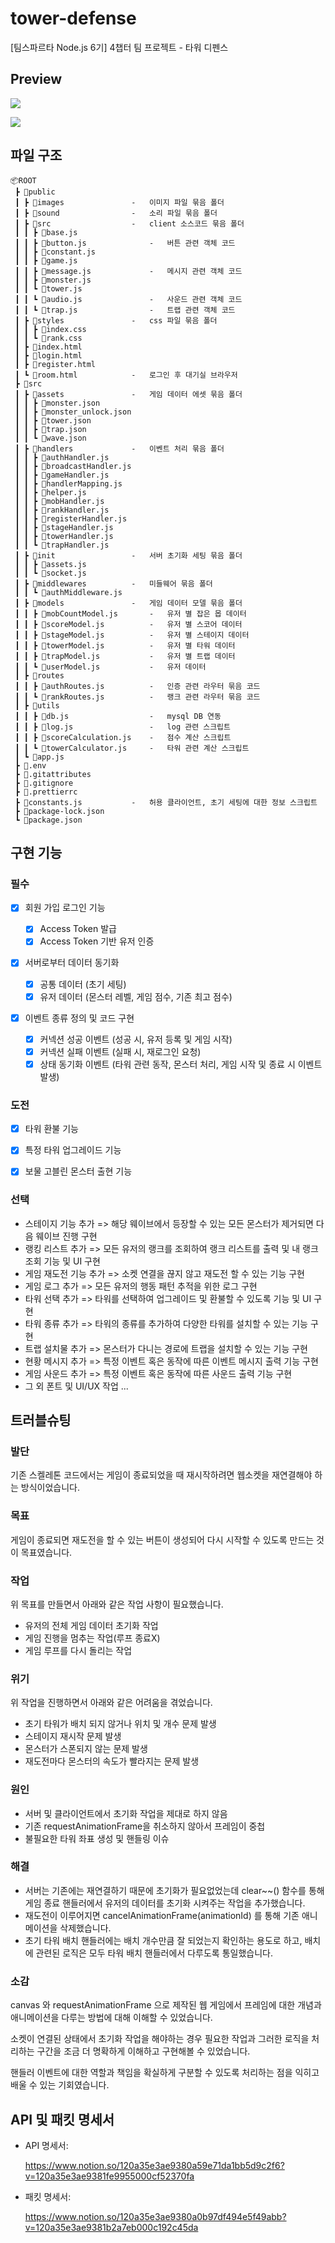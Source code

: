 # tower-defense

[팀스파르타 Node.js 6기] 4챕터 팀 프로젝트 - 타워 디펜스

## Preview

![](title.png)

![](ingame.png)

## 파일 구조

```
📦ROOT
 ┣ 📂public
 ┃ ┣ 📂images               -   이미지 파일 묶음 폴더
 ┃ ┣ 📂sound                -   소리 파일 묶음 폴더
 ┃ ┣ 📂src                  -   client 소스코드 묶음 폴더
 ┃ ┃ ┣ 📜base.js
 ┃ ┃ ┣ 📜button.js              -   버튼 관련 객체 코드
 ┃ ┃ ┣ 📜constant.js
 ┃ ┃ ┣ 📜game.js
 ┃ ┃ ┣ 📜message.js             -   메시지 관련 객체 코드
 ┃ ┃ ┣ 📜monster.js
 ┃ ┃ ┗ 📜tower.js
 ┃ ┃ ┗ 📜audio.js               -   사운드 관련 객체 코드
 ┃ ┃ ┗ 📜trap.js                -   트랩 관련 객체 코드
 ┃ ┣ 📂styles               -   css 파일 묶음 폴더
 ┃ ┃ ┣ 📜index.css
 ┃ ┃ ┗ 📜rank.css
 ┃ ┣ 📜index.html
 ┃ ┣ 📜login.html
 ┃ ┣ 📜register.html
 ┃ ┗ 📜room.html            -   로그인 후 대기실 브라우저
 ┣ 📂src
 ┃ ┣ 📂assets               -   게임 데이터 에셋 묶음 폴더
 ┃ ┃ ┣ 📜monster.json
 ┃ ┃ ┣ 📜monster_unlock.json
 ┃ ┃ ┣ 📜tower.json
 ┃ ┃ ┣ 📜trap.json
 ┃ ┃ ┗ 📜wave.json
 ┃ ┣ 📂handlers             -   이벤트 처리 묶음 폴더
 ┃ ┃ ┣ 📜authHandler.js
 ┃ ┃ ┣ 📜broadcastHandler.js
 ┃ ┃ ┣ 📜gameHandler.js
 ┃ ┃ ┣ 📜handlerMapping.js
 ┃ ┃ ┣ 📜helper.js
 ┃ ┃ ┣ 📜mobHandler.js
 ┃ ┃ ┣ 📜rankHandler.js
 ┃ ┃ ┣ 📜registerHandler.js
 ┃ ┃ ┣ 📜stageHandler.js
 ┃ ┃ ┣ 📜towerHandler.js
 ┃ ┃ ┗ 📜trapHandler.js
 ┃ ┣ 📂init                 -   서버 초기화 세팅 묶음 폴더
 ┃ ┃ ┣ 📜assets.js
 ┃ ┃ ┗ 📜socket.js
 ┃ ┣ 📂middlewares          -   미들웨어 묶음 폴더
 ┃ ┃ ┗ 📜authMiddleware.js
 ┃ ┣ 📂models               -   게임 데이터 모델 묶음 폴더
 ┃ ┃ ┣ 📜mobCountModel.js       -   유저 별 잡은 몹 데이터
 ┃ ┃ ┣ 📜scoreModel.js          -   유저 별 스코어 데이터
 ┃ ┃ ┣ 📜stageModel.js          -   유저 별 스테이지 데이터
 ┃ ┃ ┣ 📜towerModel.js          -   유저 별 타워 데이터
 ┃ ┃ ┣ 📜trapModel.js           -   유저 별 트랩 데이터
 ┃ ┃ ┗ 📜userModel.js           -   유저 데이터
 ┃ ┣ 📂routes
 ┃ ┃ ┣ 📜authRoutes.js          -   인증 관련 라우터 묶음 코드
 ┃ ┃ ┗ 📜rankRoutes.js          -   랭크 관련 라우터 묶음 코드
 ┃ ┣ 📂utils
 ┃ ┃ ┣ 📜db.js                  -   mysql DB 연동
 ┃ ┃ ┣ 📜log.js                 -   log 관련 스크립트
 ┃ ┃ ┣ 📜scoreCalculation.js    -   점수 계산 스크립트
 ┃ ┃ ┗ 📜towerCalculator.js     -   타워 관련 계산 스크립트
 ┃ ┗ 📜app.js
 ┣ 📜.env
 ┣ 📜.gitattributes
 ┣ 📜.gitignore
 ┣ 📜.prettierrc
 ┣ 📜constants.js           -   허용 클라이언트, 초기 세팅에 대한 정보 스크립트
 ┣ 📜package-lock.json
 ┗ 📜package.json
```

## 구현 기능

### 필수

- [x] 회원 가입 로그인 기능

  - [x] Access Token 발급
  - [x] Access Token 기반 유저 인증

- [x] 서버로부터 데이터 동기화

  - [x] 공통 데이터 (초기 세팅)
  - [x] 유저 데이터 (몬스터 레벨, 게임 점수, 기존 최고 점수)

- [x] 이벤트 종류 정의 및 코드 구현
  - [x] 커넥션 성공 이벤트 (성공 시, 유저 등록 및 게임 시작)
  - [x] 커넥션 실패 이벤트 (실패 시, 재로그인 요청)
  - [x] 상태 동기화 이벤트 (타워 관련 동작, 몬스터 처리, 게임 시작 및 종료 시 이벤트 발생)

### 도전

- [x] 타워 환불 기능

- [x] 특정 타워 업그레이드 기능

- [x] 보물 고블린 몬스터 출현 기능

### 선택

- 스테이지 기능 추가 => 해당 웨이브에서 등장할 수 있는 모든 몬스터가 제거되면 다음 웨이브 진행 구현
- 랭킹 리스트 추가 => 모든 유저의 랭크를 조회하여 랭크 리스트를 출력 및 내 랭크 조회 기능 및 UI 구현
- 게임 재도전 기능 추가 => 소켓 연결을 끊지 않고 재도전 할 수 있는 기능 구현
- 게임 로그 추가 => 모든 유저의 행동 패턴 추적을 위한 로그 구현
- 타워 선택 추가 => 타워를 선택하여 업그레이드 및 환불할 수 있도록 기능 및 UI 구현
- 타워 종류 추가 => 타워의 종류를 추가하여 다양한 타워를 설치할 수 있는 기능 구현
- 트랩 설치물 추가 => 몬스터가 다니는 경로에 트랩을 설치할 수 있는 기능 구현
- 현황 메시지 추가 => 특정 이벤트 혹은 동작에 따른 이벤트 메시지 출력 기능 구현
- 게임 사운드 추가 => 특정 이벤트 혹은 동작에 따른 사운드 출력 기능 구현
- 그 외 폰트 및 UI/UX 작업 ...

## 트러블슈팅

### 발단

기존 스켈레톤 코드에서는 게임이 종료되었을 때 재시작하려면 웹소켓을 재연결해야 하는 방식이었습니다.

### 목표

게임이 종료되면 재도전을 할 수 있는 버튼이 생성되어 다시 시작할 수 있도록 만드는 것이 목표였습니다.

### 작업

위 목표를 만들면서 아래와 같은 작업 사항이 필요했습니다.

- 유저의 전체 게임 데이터 초기화 작업
- 게임 진행을 멈추는 작업(루프 종료X)
- 게임 루프를 다시 돌리는 작업

### 위기

위 작업을 진행하면서 아래와 같은 어려움을 겪었습니다.

- 초기 타워가 배치 되지 않거나 위치 및 개수 문제 발생
- 스테이지 재시작 문제 발생
- 몬스터가 스폰되지 않는 문제 발생
- 재도전마다 몬스터의 속도가 빨라지는 문제 발생

### 원인

- 서버 및 클라이언트에서 초기화 작업을 제대로 하지 않음
- 기존 requestAnimationFrame을 취소하지 않아서 프레임이 중첩
- 불필요한 타워 좌표 생성 및 핸들링 이슈

### 해결

- 서버는 기존에는 재연결하기 때문에 초기화가 필요없었는데 clear~~() 함수를 통해 게임 종료 핸들러에서 유저의 데이터를 초기화 시켜주는 작업을 추가했습니다.
- 재도전이 이루어지면 cancelAnimationFrame(animationId) 를 통해 기존 애니메이션을 삭제했습니다.
- 초기 타워 배치 핸들러에는 배치 개수만큼 잘 되었는지 확인하는 용도로 하고, 배치에 관련된 로직은 모두 타워 배치 핸들러에서 다루도록 통일했습니다.

### 소감

canvas 와 requestAnimationFrame 으로 제작된 웹 게임에서 프레임에 대한 개념과 애니메이션을 다루는 방법에 대해 이해할 수 있었습니다.

소켓이 연결된 상태에서 초기화 작업을 해야하는 경우 필요한 작업과 그러한 로직을 처리하는 구간을 조금 더 명확하게 이해하고 구현해볼 수 있었습니다.

핸들러 이벤트에 대한 역할과 책임을 확실하게 구분할 수 있도록 처리하는 점을 익히고 배울 수 있는 기회였습니다.

## API 및 패킷 명세서

- API 명세서:

  https://www.notion.so/120a35e3ae9380a59e71da1bb5d9c2f6?v=120a35e3ae9381fe9955000cf52370fa

- 패킷 명세서:

  https://www.notion.so/120a35e3ae9380a0b97df494e5f49abb?v=120a35e3ae9381b2a7eb000c192c45da
